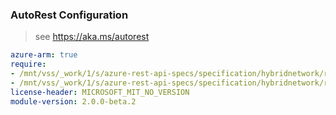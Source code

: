 ### AutoRest Configuration

> see https://aka.ms/autorest

``` yaml
azure-arm: true
require:
- /mnt/vss/_work/1/s/azure-rest-api-specs/specification/hybridnetwork/resource-manager/readme.md
- /mnt/vss/_work/1/s/azure-rest-api-specs/specification/hybridnetwork/resource-manager/readme.go.md
license-header: MICROSOFT_MIT_NO_VERSION
module-version: 2.0.0-beta.2

```
